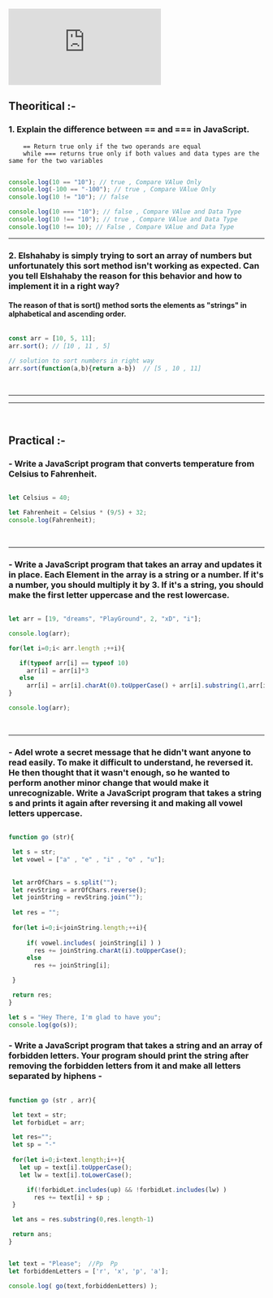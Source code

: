 
### ![Week1 Link](https://github.com/saifsweelam/IEEE-Nodejs-Roadmap/blob/main/beginners/week-1.md)


## Theoritical :-

### 1. Explain the difference between == and === in JavaScript.
        == Return true only if the two operands are equal  
        while === returns true only if both values and data types are the same for the two variables
```js

console.log(10 == "10"); // true , Compare VAlue Only
console.log(-100 == "-100"); // true , Compare VAlue Only
console.log(10 != "10"); // false

console.log(10 === "10"); // false , Compare VAlue and Data Type
console.log(10 !== "10"); // true , Compare VAlue and Data Type
console.log(10 !== 10); // False , Compare VAlue and Data Type

```
---

### 2. Elshahaby is simply trying to sort an array of numbers but unfortunately this sort method isn't working as expected.                         Can you tell Elshahaby the  reason for this behavior and how to implement it in a right way?


#### The reason of that is sort() method sorts the elements as "strings" in alphabetical and ascending order.

```js

const arr = [10, 5, 11];
arr.sort(); // [10 , 11 , 5]

// solution to sort numbers in right way
arr.sort(function(a,b){return a-b})  // [5 , 10 , 11]

```

<br>

---
---

<br>

## Practical :-

### - Write a JavaScript program that converts temperature from Celsius to Fahrenheit.

```js

let Celsius = 40;

let Fahrenheit = Celsius * (9/5) + 32;
console.log(Fahrenheit);

```

<br>

---

 ### - Write a JavaScript program that takes an array and updates it in place. Each Element in the array is a string or a number. If it's a number, you should multiply it by 3. If it's a string, you should make the first letter uppercase and the rest lowercase.

 ```js

let arr = [19, "dreams", "PlayGround", 2, "xD", "i"];

console.log(arr);

for(let i=0;i< arr.length ;++i){
 
    if(typeof arr[i] == typeof 10) 
      arr[i] = arr[i]*3
    else
      arr[i] = arr[i].charAt(0).toUpperCase() + arr[i].substring(1,arr[i].length).toLowerCase();
}

console.log(arr);

 ```
 
 <br>

 ---

 ### - Adel wrote a secret message that he didn't want anyone to read easily. To make it difficult to understand, he reversed it. He then thought that it wasn't enough, so he wanted to perform another minor change that would make it unrecognizable. Write a JavaScript program that takes a string s and prints it again after reversing it and making all vowel letters uppercase.


 ```js

function go (str){

  let s = str;
  let vowel = ["a" , "e" , "i" , "o" , "u"];
  
  
  let arrOfChars = s.split("");
  let revString = arrOfChars.reverse();
  let joinString = revString.join("");
  
  let res = "";
  
  for(let i=0;i<joinString.length;++i){
    
      if( vowel.includes( joinString[i] ) )
        res += joinString.charAt(i).toUpperCase(); 
      else 
        res += joinString[i];

  }

  return res;
}

let s = "Hey There, I'm glad to have you";
console.log(go(s));

 ```


 ### - Write a JavaScript program that takes a string and an array of forbidden letters. Your program should print the string after removing the forbidden letters from it and make all letters separated by hiphens -


 ```js

function go (str , arr){

  let text = str;
  let forbidLet = arr;

  let res="";
  let sp = "-"
  
  for(let i=0;i<text.length;i++){
    let up = text[i].toUpperCase();
    let lw = text[i].toLowerCase();

      if(!forbidLet.includes(up) && !forbidLet.includes(lw) )
        res += text[i] + sp ;
  }

  let ans = res.substring(0,res.length-1)

  return ans;
}


let text = "Please";  //Pp  Pp
let forbiddenLetters = ['r', 'x', 'p', 'a'];

console.log( go(text,forbiddenLetters) );

 ```
